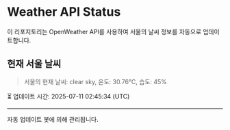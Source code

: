
# Weather API Status

이 리포지토리는 OpenWeather API를 사용하여 서울의 날씨 정보를 자동으로 업데이트합니다.

## 현재 서울 날씨
> 서울의 현재 날씨: clear sky, 온도: 30.76°C, 습도: 45%

⏳ 업데이트 시간: 2025-07-11 02:45:34 (UTC)

---
자동 업데이트 봇에 의해 관리됩니다.
